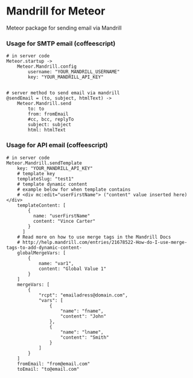 Mandrill for Meteor
===============

Meteor package for sending email via Mandrill

### Usage for SMTP email (coffeescript)
    # in server code
    Meteor.startup ->
        Meteor.Mandrill.config
            username: "YOUR_MANDRILL_USERNAME"
            key: "YOUR_MANDRILL_API_KEY"


    # server method to send email via mandrill
    @sendEmail = (to, subject, htmlText) ->
        Meteor.Mandrill.send
        	to: to
    		from: fromEmail
    		#cc, bcc, replyTo
    		subject: subject
    		html: htmlText

### Usage for API email (coffeescript)
    # in server code
    Meteor.Mandrill.sendTemplate
        key: "YOUR_MANDRILL_API_KEY"
        # template key
        templateSlug: "test1"
        # template dynamic content
        # example below for when template contains
        # <div mc:edit="userFirstName"> ("content" value inserted here) </div>
        templateContent: [
            {
              name: "userFirstName"
              content: "Vince Carter"
            }
          ]
        # Read more on how to use merge tags in the Mandrill Docs
        # http://help.mandrill.com/entries/21678522-How-do-I-use-merge-tags-to-add-dynamic-content-
        globalMergeVars: [
            {
                name: "var1",
                content: "Global Value 1"
            }
        ]
        mergeVars: [
            {
                "rcpt": "emailadress@domain.com",
                "vars": [
                    {
                        "name": "fname",
                        "content": "John"
                    },
                    {
                        "name": "lname",
                        "content": "Smith"
                    }
                ]
            }
        ]
        fromEmail: "from@email.com"
        toEmail: "to@email.com"
